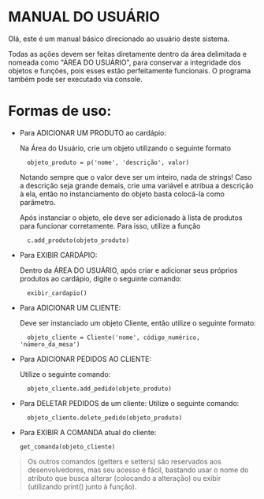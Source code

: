 # MANUAL DO USUÁRIO

Olá, este é um manual básico direcionado ao usuário deste sistema.

Todas as ações devem ser feitas diretamente dentro da área delimitada e nomeada como "ÁREA DO USUÁRIO",
para conservar a integridade dos objetos e funções, pois esses estão perfeitamente funcionais.
O programa também pode ser executado via console.


# Formas de uso:

* Para ADICIONAR UM PRODUTO ao cardápio:

    Na Área do Usuário, crie um objeto utilizando o seguinte formato

        objeto_produto = p('nome', 'descrição', valor)

    Notando sempre que o valor deve ser um inteiro, nada de strings!
    Caso a descrição seja grande demais, crie uma variável e atribua a descrição à ela, então no instanciamento do
    objeto basta colocá-la como parâmetro.

    Após instanciar o objeto, ele deve ser adicionado à lista de produtos para funcionar corretamente. Para isso, utilize
    a função

        c.add_produto(objeto_produto)


* Para EXIBIR CARDÁPIO:

    Dentro da ÁREA DO USUÁRIO, após criar e adicionar seus próprios produtos ao cardápio, digite o seguinte comando:

        exibir_cardapio()


* Para ADICIONAR UM CLIENTE:

    Deve ser instanciado um objeto Cliente, então utilize o seguinte formato:

        objeto_cliente = Cliente('nome', código_numérico, 'número_da_mesa')


* Para ADICIONAR PEDIDOS AO CLIENTE:

    Utilize o seguinte comando:

        objeto_cliente.add_pedido(objeto_produto)

* Para DELETAR PEDIDOS de um cliente:
    Utilize o seguinte comando:
        
        objeto_cliente.delete_pedido(objeto_produto)

* Para EXIBIR A COMANDA atual do cliente:

      get_comanda(objeto_cliente)


> Os outros comandos (getters e setters) são reservados aos desenvolvedores, mas seu acesso é fácil, bastando usar
o nome do atributo que busca alterar (colocando a alteração) ou exibir (utilizando print() junto à função).

